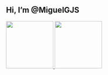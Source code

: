 ## Hi, I’m @MiguelGJS
 <div>
  <a href="https://github.com/MiguelGJS">
  <img height="130em" src="https://github-readme-stats.vercel.app/api?username=MiguelGJS&show_icons=true&theme=dark&include_all_commits=true&count_private=false"/>
  <img height="130em" src="https://github-readme-stats.vercel.app/api/top-langs/?username=MiguelGJS&layout=compact&langs_count=5&theme=dark"/>
</div>
